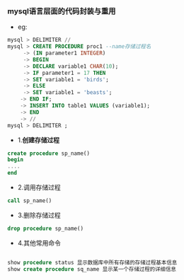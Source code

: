 ### mysql语言层面的代码封装与重用

- eg:

``` sql
mysql > DELIMITER //  
mysql > CREATE PROCEDURE proc1 --name存储过程名  
     -> (IN parameter1 INTEGER)   
     -> BEGIN   
     -> DECLARE variable1 CHAR(10);   
     -> IF parameter1 = 17 THEN   
     -> SET variable1 = 'birds';   
     -> ELSE 
     -> SET variable1 = 'beasts';   
    -> END IF;   
    -> INSERT INTO table1 VALUES (variable1);  
    -> END   
    -> //  
mysql > DELIMITER ;
```

- 1.**创建存储过程**
``` sql
create procedure sp_name()
begin
....
end
```

- 2.调用存储过程

``` sql
call sp_name()
```

- 3.删除存储过程

``` sql
drop procedure sp_name()
```


- 4.其他常用命令

``` sql

show procedure status 显示数据库中所有存储的存储过程基本信息
show create procedure sq_name 显示某一个存储过程的详细信息

```
